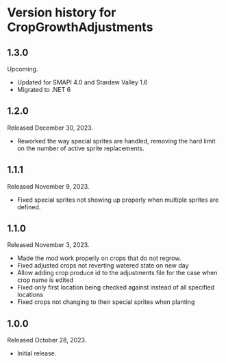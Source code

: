 # Version history for CropGrowthAdjustments

## 1.3.0
Upcoming.
- Updated for SMAPI 4.0 and Stardew Valley 1.6
- Migrated to .NET 6

## 1.2.0
Released December 30, 2023.
- Reworked the way special sprites are handled, removing the hard limit on the number of active sprite replacements.

## 1.1.1
Released November 9, 2023.
- Fixed special sprites not showing up properly when multiple sprites are defined.

## 1.1.0
Released November 3, 2023.
- Made the mod work properly on crops that do not regrow.
- Fixed adjusted crops not reverting watered state on new day
- Allow adding crop produce id to the adjustments file for the case when crop name is edited
- Fixed only first location being checked against instead of all specified locations
- Fixed crops not changing to their special sprites when planting

## 1.0.0
Released October 28, 2023.
- Initial release.
